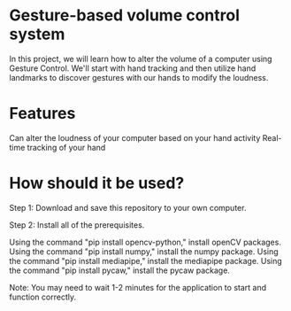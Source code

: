# Gesture-based volume control system
In this project, we will learn how to alter the volume of a computer using Gesture Control. We'll start with hand tracking and then utilize hand landmarks to discover gestures with our hands to modify the loudness.

# Features
Can alter the loudness of your computer based on your hand activity
Real-time tracking of your hand
# How should it be used?
Step 1: Download and save this repository to your own computer.

Step 2: Install all of the prerequisites.

Using the command "pip install opencv-python," install openCV packages.
Using the command "pip install numpy," install the numpy package.
Using the command "pip install mediapipe," install the mediapipe package.
Using the command "pip install pycaw," install the pycaw package.

Note: You may need to wait 1-2 minutes for the application to start and function correctly.

